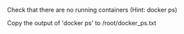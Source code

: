 Check that there are no running containers (Hint: docker ps)

Copy the output of 'docker ps' to /root/docker_ps.txt

